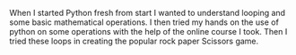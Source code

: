 When I started Python fresh from start I wanted to understand looping and some basic mathematical operations.
I then tried my hands on the use of python on some operations with the help of the online course I took. 
Then I tried these loops in creating the popular rock paper Scissors game.
